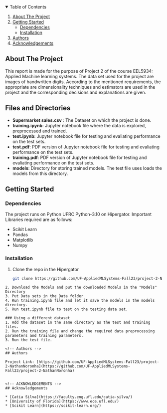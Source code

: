 <!-- TABLE OF CONTENTS -->
<details open="open">
  <summary>Table of Contents</summary>
  <ol>
    <li>
      <a href="#about-the-project">About The Project</a>
    </li>
    <li>
      <a href="#getting-started">Getting Started</a>
      <ul>
        <li><a href="#dependencies">Dependencies</a></li>
        <li><a href="#installation">Installation</a></li>
      </ul>
    </li>
    <li><a href="#authors">Authors</a></li>
    <li><a href="#acknowledgements">Acknowledgements</a></li>
  </ol>
</details>

<!-- ABOUT THE PROJECT -->
## About The Project

This report is made for the purpose of Project 2 of the course EEL5934: Applied Machine learning systems. The data set used for the project are images of handwritten digits. According to the mentioned requirements, the appropriate are dimensionality techniques and estimators are used in the project and the corresponding decisions and explanations are given.

<!-- Files-->
## Files and Directories
- **Supermarket sales.csv** : The Dataset on which the project is done.
- **training.ipynb**: Jupyter notebook file where the data is explored, preprocessed and trained.
- **test.ipynb**: Jupyter notebook file for testing and evaliating performance on the test sets.
- **test.pdf**: PDF version of Jupyter notebook file for testing and evaliating performance on the test sets.
- **training.pdf**: PDF version of Jupyter notebook file for testing and evaliating performance on the test sets.
- **models**: Directory for storing trained models. The test file uses loads the models from this directory.


<!-- GETTING STARTED -->
## Getting Started

### Dependencies
The project runs on Python UFRC Python-3.10 on Hipergator.
Important Libraries required are as follows:

 - Scikit Learn
 - Pandas
 - Matplotlib
 - Numpy
 
### Installation

1. Clone the repo in the Hipergator
   ```sh
   git clone https://github.com/UF-AppliedMLSystems-Fall23/project-2-NathanNoronha
 ```
2. Download the Models and put the downloaded Models in the "Models" Directory
3. Put Data sets in the Data folder
4. Run training.ipynb file and let it save the models in the models directory.
5. Run test.ipynb file to test on the testing data set.

### Using a different dataset
1. Add the dataset in the same directory as the test and training files.
2. Run the training file and change the required data preprocessing parameters and training parameters.
3. Run the test file.

<!-- Authors -->
## Authors

Project Link: [https://github.com/UF-AppliedMLSystems-Fall23/project-2-NathanNoronha](https://github.com/UF-AppliedMLSystems-Fall23/project-2-NathanNoronha)


<!-- ACKNOWLEDGEMENTS -->
## Acknowledgements

* [Catia Silva](https://faculty.eng.ufl.edu/catia-silva/)
* [University of Florida](https://www.ece.ufl.edu/)
* [Scikit Learn](https://scikit-learn.org/)